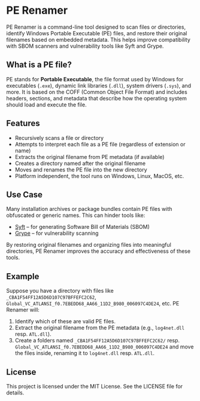 # PE Renamer

PE Renamer is a command-line tool designed to scan files or directories, identify Windows Portable Executable (PE) files, and restore their original filenames based on embedded metadata. This helps improve compatibility with SBOM scanners and vulnerability tools like Syft and Grype.

## What is a PE file?

PE stands for **Portable Executable**, the file format used by Windows for executables (`.exe`), dynamic link libraries (`.dll`), system drivers (`.sys`), and more. It is based on the COFF (Common Object File Format) and includes headers, sections, and metadata that describe how the operating system should load and execute the file.

## Features

- Recursively scans a file or directory
- Attempts to interpret each file as a PE file (regardless of extension or name)
- Extracts the original filename from PE metadata (if available)
- Creates a directory named after the original filename
- Moves and renames the PE file into the new directory
- Platform independent, the tool runs on Windows, Linux, MacOS, etc.

## Use Case

Many installation archives or package bundles contain PE files with obfuscated or generic names. This can hinder tools like:

- [Syft](https://github.com/anchore/syft) – for generating Software Bill of Materials (SBOM)
- [Grype](https://github.com/anchore/grype) – for vulnerability scanning

By restoring original filenames and organizing files into meaningful directories, PE Renamer improves the accuracy and effectiveness of these tools.

## Example

Suppose you have a directory with files like `_CBA1F54FF12A5D6D107C97BFFEFC2C62`, `Global_VC_ATLANSI_f0.7EBEDD68_AA66_11D2_B980_006097C4DE24`, etc. PE Renamer will:

1. Identify which of these are valid PE files.
2. Extract the original filename from the PE metadata (e.g., `log4net.dll` resp. `ATL.dll`).
3. Create a folders named `_CBA1F54FF12A5D6D107C97BFFEFC2C62/` resp. `Global_VC_ATLANSI_f0.7EBEDD68_AA66_11D2_B980_006097C4DE24` and move the files inside, renaming it to `log4net.dll` resp. `ATL.dll`.

## License

This project is licensed under the MIT License. See the LICENSE file for details.

